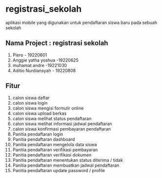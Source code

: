 # registrasi_sekolah

aplikasi mobile yang digunakan untuk pendaftaran siswa baru pada sebuah sekolah

## Nama Project : registrasi sekolah 

1. Piero - 19220601 
2. Anggie yatha yoshua -19220625 
3. muhamat andre -19221030  
4. Aditio Nurdiansyah - 19220808  

## Fitur
1. calon siswa daftar
2. calon siswa login
3. calon siswa mengisi formulir online
4. calon siswa upload berkas
5. calon siswa melihat status pendaftaran
6. calon siswa  melihat informasi jadwal pendaftaran
7. calon siswa konfirmasi pembayaran pendaftaran
8. Panitia pendaftaran login
9. Panitia pendaftaran dashboard
10. Panitia pendaftaran mengelola data siswa
11. Panitia pendaftaran verifikasi pembayaran
12. Panitia pendaftaran verifikasi dokumen
13. Panitia pendaftaran menentukan status diterima / tidak
14. Panitia pendaftaran membuatkan jadwal pendaftaran
15. Panitia pendaftaran update password / profile
